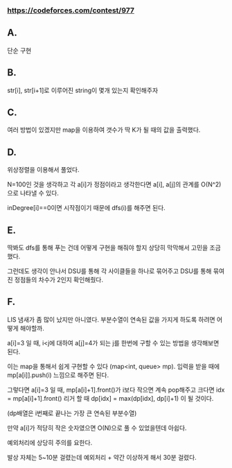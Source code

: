 ### <https://codeforces.com/contest/977>


## A. 

단순 구현

## B.

str[i], str[i+1]로 이루어진 string이 몇개 있는지 확인해주자

## C.

여러 방법이 있겠지만 map을 이용하여 갯수가 딱 K가 될 때의 값을 출력했다.

## D.

위상정렬을 이용해서 풀었다.

N=100인 것을 생각하고 각 a[i]가 정점이라고 생각한다면 a[i], a[j]의 관계를 O(N^2)으로 나타낼 수 있다.

inDegree[i]==0이면 시작점이기 때문에 dfs(i)를 해주면 된다.

## E.

딱봐도 dfs를 통해 푸는 건데 어떻게 구현을 해줘야 할지 상당히 막막해서 고민을 조금했다.

그런데도 생각이 안나서 DSU를 통해 각 사이클들을 하나로 묶어주고 DSU를 통해 묶여진 정점들의 차수가 2인지 확인해줬다.

## F.

LIS 냄새가 좀 많이 났지만 아니였다. 부분수열이 연속된 값을 가지게 하도록 하려면 어떻게 해야할까.

a[i]=3 일 때, i<j에 대하여 a[j]=4가 되는 j를 한번에 구할 수 있는 방법을 생각해보면 된다.

이는 map을 통해서 쉽게 구현할 수 있다 (map<int, queue<int>> mp). 입력을 받을 때에 mp[a[i]].push(i) 느낌으로 해주면 된다. 

그렇다면 a[i]=3 일 때, mp[a[i]+1].front()가 i보다 작으면 계속 pop해주고 크다면 idx = mp[a[i]+1].front() 리거 할 때 dp[idx] = max(dp[idx], dp[i]+1) 이 될 것이다.

(dp배열은 i번째로 끝나는 가장 큰 연속된 부분수열)

만약 a[i]가 적당히 작은 숫자였으면 O(N)으로 풀 수 있었을텐데 아쉽다.

예외처리에 상당히 주의를 요한다.

발상 자체는 5~10분 걸렸는데 예외처리 + 약간 이상하게 해서 30분 걸렸다.
